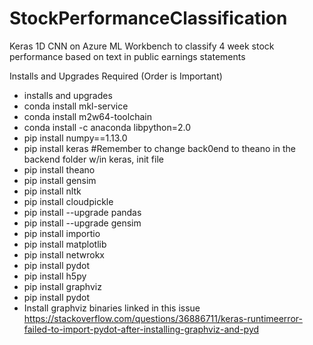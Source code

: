 
# StockPerformanceClassification
Keras 1D CNN on Azure ML Workbench to classify 4 week stock performance based on text in public earnings statements

Installs and Upgrades Required (Order is Important)
- installs and upgrades
- conda install mkl-service
- conda install m2w64-toolchain
- conda install -c anaconda libpython=2.0
- pip install numpy==1.13.0
- pip install keras #Remember to change back0end to theano in the backend folder w/in keras, init file
- pip install theano
- pip install gensim
- pip install nltk
- pip install cloudpickle
- pip install --upgrade pandas
- pip install --upgrade gensim
- pip install importio
- pip install matplotlib
- pip install netwrokx
- pip install pydot
- pip install h5py
- pip install graphviz
- pip install pydot
- Install graphviz binaries linked in this issue https://stackoverflow.com/questions/36886711/keras-runtimeerror-failed-to-import-pydot-after-installing-graphviz-and-pyd

